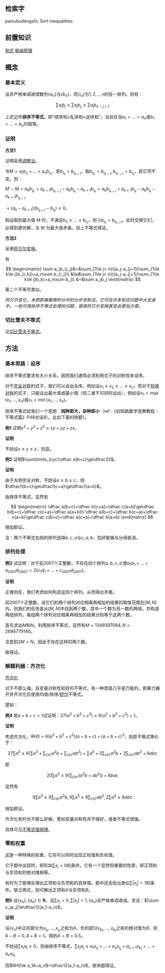 ## 检索字

paixubudengshi; Sort inequalities

## 前置知识

[和式](heshi.md) [极端原理](jiduanyuanli.md)

## 概念

### 基本定义

设非严格单调递增数列$\{a_n\}$与$\{b_n\}$，而$\{i_n\}$为$1,2,..,n$的任一排列。则有：

$$
\sum a_jb_j\ge\sum a_jb_{i_j}\ge\sum a_jb_{n-j+1}
$$

上式记作**排序不等式**。即“顺序和≥乱序和≥逆序和”。当且仅当$a_1=...=a_n$或$b_1=...=b_n$时取等。

### 证明

**方法1**

证明采用[调整法](tiaozhengfa.md)。

令$M=a_1b_{i_1}+...+a_nb_{i_n}$，若$b_{i_k}>b_{i_{k+1}}$，取$b_{i_{k'}}=b_{i_{k+1}},b_{i_{k'+1}}=b_{i_k}$，其它项不变。则：

$M'-M=a_kb_{i_k'}+a_{k+1}b_{i_{k'+1}}-a_k{b_{i_k}}-a_{k+1}b_{i_{k}}=a_kb_{i_{k+1}}+a_{k+1}{b_{i_k}}-a_k{b_{i_k}}-a_{k+1}b_{i_{k+1}}$

$=(a_k-a_{k+1})(b_{i_{k+1}}-b_{i_k})\ge0$。

假设取到最大值 M 时，不满足$b_{i_1}\le...\le b_{i_n}$，则$\exists b_{i_k}>b_{i_{k+1}}$。此时交换它们，必得到更优解，与 M 为最大值矛盾。综上不等式得证。

**方法2**

采用[阿贝尔变换](abeierbianhuan.md)。

有

$$
\begin{matrix}
\sum a_jb_{i_j}&=&\sum_{1\le j< n}((a_j-a_{j+1})\sum_{1\le k\le j}b_{i_k})+a_n\sum b_{i_j}\\
&\le&\sum_{1\le j< n}((a_j-a_{j+1})\sum_{1\le k\le j}b_k)+a_n\sum b_j\\
&=&\sum a_jb_j
\end{matrix}
$$

第二个不等号类似。

*阿贝尔变化，本质即离散微积分中的分步求和法，它可在许多和式问题中大显身手。一些可用排序不等式处理的问题，使用阿贝尔变换甚至会更加方便。*

### 切比雪夫不等式

见[切比雪夫不等式](qiebixuefubudengshi.md)。

## 方法

### 基本思路：设序

排序不等式要求有大小关系，因而我们通常必须利用式子的对称性来设序。

对于[完全对称](duichenshi)的式子，我们可以设出全序。例如设$x_1\le x_2\le...\le x_n$，而对于[轮换对称](duichenshi.md)的式子，只能设出最大值或最小值（但二者不可同时设出），例如设$x_1=\max(x_1,...,x_n)$或$x_1=\min(x_1,...,x_n)$。

排序不等式给我们一个思想：**纯种即大，杂种即小**（ref：《创知路数学竞赛教程 - 不等式篇》P48对话8）。比如下面的例题1。

**例1** 证明$x^2+y^2+z^2\ge xy+yz+zx$。

**证明**

不妨设$x\le y\le z$，则显。

**例2** 证明$\sum\limits_{cyc}\dfrac a{b+c}\ge\dfrac32$。

**证明**

由于左侧完全对称，不妨设$a\ge b\ge c$，则$\dfrac1{b+c}\ge\dfrac1{c+a}\ge\dfrac1{a+b}$。

由排序不等式，显然有

$$
\begin{matrix}
\dfrac a{b+c}+\dfrac b{c+a}+\dfrac c{a+b}\ge\dfrac b{b+c}+\dfrac c{c+a}+\dfrac a{a+b}\\
\dfrac a{b+c}+\dfrac b{c+a}+\dfrac c{a+b}\ge\dfrac c{b+c}+\dfrac a{c+a}+\dfrac b{a+b}
\end{matrix}
$$

相加即证。

注：两个不等式右侧的排列选择$b,c,a$与$c,a,b$，恰好能够与分母抵消。

### 排列处理

**例3** 试证明：对于前2007个正整数，不存在四个排列$a,b,c,d$,使$a_1b_1+...+a_{2007}b_{2007}=2(c_1d_1+...+c_{2007}d_{2007})$。

**证明**

正难则反，我们考虑如何构造这四个排列，从而得出矛盾。

前2007个正整数，设它们的两个排列对应相乘再相加的结果的取值范围在$[M,N]$内。则我们的任务是从$[M,N]$中找到两个数，其中一个数为另一数的两倍，并构造两组排列，每组两个排列对应相乘再相加的结果分别等于这两个数。

首先求出$M$和$N$。利用排序不等式，显然有$M=1349397084,N=2696779140$。

注意到$2M>N$，因此不存在这样的两个数。

故得证。

### 解题利器：齐次化

[齐次化](qicihua.md)

对于不那么强，且变量对称性较好的不等式，有一种思路几乎是万能的，即暴力展开并齐次化后使用均值/排序/[舒尔](shuerbudengshi.md)不等式。

譬如：

**例4** 若$a+b+c=1$试证明：$27(a^3+b^3+c^3)\ge6(a^2+b^2+c^2)+1$。

**证明**

考虑齐次化，$RHS=6(a^2+b^2+c^2)(a+b+c)+(a+b+c)^3$，则原不等式等价于：

$$
27\sum a^3\ge6(\sum a^3+\sum_{cyc}a^2b+\sum_{cyc}ab^2)+\sum a^3+3\sum_{cyc}a^2b+3\sum_{cyc}ab^2+6abc
$$

即

$$
20\sum a^3\ge9(\sum_{cyc}(a^2b+ab^2))+6bac
$$

显然有

$$
9\sum a^3\ge9\sum_{cyc}a^2b,9\sum a^3\ge9\sum_{cyc}ab^2,2\sum a^3\ge6abc
$$

相加即证。

齐次化有时也不那么好做，譬如变量对称性并不够好，或者不等式很强。

具体可见[不等式强弱律](budengshiqiangruolv.md)。

### 零和权重

这是一种特殊的权重，它将可以同时出现正权值和负权值。

它于题中出现时，即形如$\sum x_j=0$的条件。它有一个显然但重要的性质，即正项和与负项和的绝对值相等。

有时为了能够处理出正项和与负项和的具体值，题中还会给出类似$\sum|x_j|=1$的条件。联立两式，则可解出正项和$A$与负项和$B$。

**例5** 设$\{x_n\},\{a_n\}\in\textbf{R}$，且$\sum x_j=0,\sum|x_j|=1,\{a_n\}$非严格单调递减。求证：$|\sum x_ja_j|\le\dfrac12(a_1-a_n)$。

**证明**

设$\{x_n\}$中正的部分为$x_{j_1},...,x_{j_s}$之和为$A$，负的部分$x_{k_1},...,x_{k_t}$之和的绝对值为$B$，则$A-B=0,A+B=1$。得到$A=B=0.5$。

不妨设$\sum x_ja_j\ge0$，则由排序不等式，$\sum x_ja_j\le a_1x_{j_1}+...+a_sx_{j_s}+a_{s+1}x_{k_1}+...+a_nx_{k_t}$

而$RHS\le a_1A+a_nB=\dfrac12(a_1-a_n)$，故命题得证。